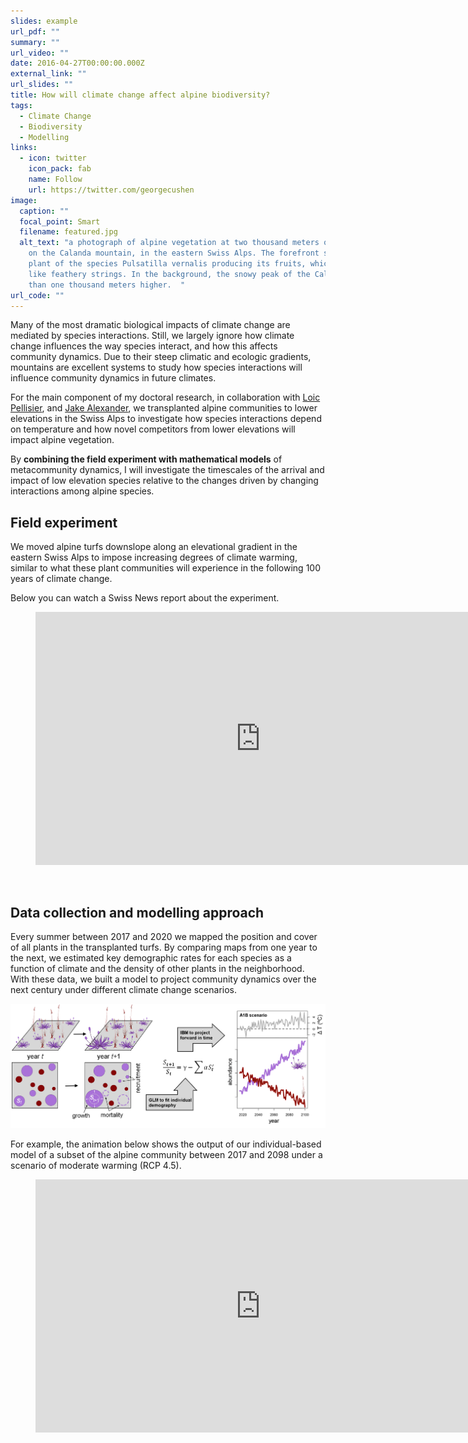 ```yaml
---
slides: example
url_pdf: ""
summary: ""
url_video: ""
date: 2016-04-27T00:00:00.000Z
external_link: ""
url_slides: ""
title: How will climate change affect alpine biodiversity?
tags:
  - Climate Change
  - Biodiversity
  - Modelling
links:
  - icon: twitter
    icon_pack: fab
    name: Follow
    url: https://twitter.com/georgecushen
image:
  caption: ""
  focal_point: Smart
  filename: featured.jpg
  alt_text: "a photograph of alpine vegetation at two thousand meters of elevation
    on the Calanda mountain, in the eastern Swiss Alps. The forefront shows a
    plant of the species Pulsatilla vernalis producing its fruits, which look
    like feathery strings. In the background, the snowy peak of the Calanda more
    than one thousand meters higher.  "
url_code: ""
---
```

Many of the most dramatic biological impacts of climate change are mediated by species interactions. Still, we largely ignore how climate change influences the way species interact, and how this affects community dynamics. Due to their steep climatic and ecologic gradients, mountains are excellent systems to study how species interactions will influence community dynamics in future climates. 

For the main component of my doctoral research, in collaboration with [Loic Pellisier](http://www.landecology.ethz.ch/the-group/people/loic-pellissier.html), and [Jake Alexander](https://alexanderecology.weebly.com/), we transplanted alpine communities to lower elevations in the Swiss Alps to investigate how species interactions depend on temperature and how novel competitors from lower elevations will impact alpine vegetation. 

By **combining the field experiment with mathematical models** of metacommunity dynamics, I will investigate the timescales of the arrival and impact of low elevation species relative to the changes driven by changing interactions among alpine species. 

## Field experiment

We moved alpine turfs downslope along an elevational gradient in the eastern Swiss Alps to impose increasing degrees of climate warming, similar to what these plant communities will experience in the following 100 years of climate change.

Below you can watch a Swiss News report about the experiment. 

<!-- blank line -->

<figure class="video_container">
  <iframe src="https://www.youtube.com/embed/-aKZhiICIRY" frameborder="0" allowfullscreen="true" width="720" height="405"> </iframe>
</figure>
<!-- blank line --> <br>

## Data collection and modelling approach

<!--?xml version="1.0" encoding="UTF-8"?-->

Every summer between 2017 and 2020 we mapped the position and cover of all plants in the transplanted turfs. By comparing maps from one year to the next, we estimated key demographic rates for each species as a function of climate and the density of other plants in the neighborhood. With these data, we built a model to project community dynamics over the next century under different climate change scenarios.

![vegetation sampling and demographic modelling approach ](modelling-siwa.png)



F﻿or example, the animation below shows the output of our individual-based model of a subset of the alpine community between 2017 and 2098 under a scenario of moderate warming (RCP 4.5). 

<!-- blank line -->

<figure class="video_container">
  <iframe src="https://youtu.be/JTq9x_VrM0g" frameborder="0" allowfullscreen="true" width="720" height="405"> </iframe>
</figure>
<!-- blank line --> <br>